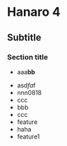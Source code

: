 # Hanaro 4

## Subtitle

### Section title
* aaa**bb**
- asd*fa*f
- nnn0818
- ccc
- bbb
- ccc
- feature
- haha
- feature1

